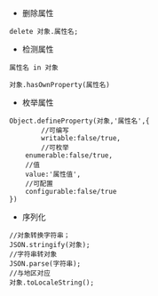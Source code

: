 - 删除属性

```
delete 对象.属性名;
```






- 检测属性


```
属性名 in 对象

对象.hasOwnProperty(属性名)
```

- 枚举属性


```
Object.defineProperty(对象,'属性名',{
        //可编写
        writable:false/true,
        //可枚举
	enumerable:false/true,
	//值
	value:'属性值',
	//可配置
	configurable:false/true
})
```

- 序列化

```
//对象转换字符串；
JSON.stringify(对象);
//字符串转对象
JSON.parse(字符串);
//与地区对应
对象.toLocaleString();
```



